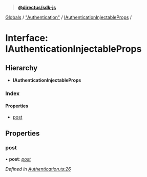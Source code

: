 > **[@directus/sdk-js](../README.md)**

[Globals](../README.md) / ["Authentication"](../modules/_authentication_.md) / [IAuthenticationInjectableProps](_authentication_.iauthenticationinjectableprops.md) /

# Interface: IAuthenticationInjectableProps

## Hierarchy

* **IAuthenticationInjectableProps**

### Index

#### Properties

* [post](_authentication_.iauthenticationinjectableprops.md#post)

## Properties

###  post

• **post**: *[post](_api_.iapi.md#post)*

*Defined in [Authentication.ts:26](https://github.com/direcuts/sdk-js/tree/master/Authentication.ts#L26)*